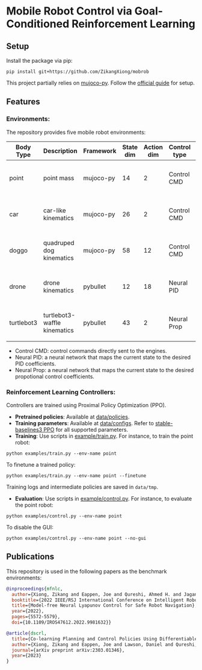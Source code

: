 # Mobile Robot Control via Goal-Conditioned Reinforcement Learning

## Setup

Install the package via pip:

```shell
pip install git+https://github.com/ZikangXiong/mobrob
```

This project partially relies on [mujoco-py](https://github.com/ZikangXiong/mobrob). Follow the [official guide](https://github.com/openai/mujoco-py#synopsis) for setup.

## Features

### Environments: 

The repository provides five mobile robot environments:

| Body Type  | Description                  | Framework | State dim | Action dim | Control type | Video                                           |
| ---------- | ---------------------------- | --------- | --------- | ---------- | ------------ | ----------------------------------------------- |
| point      | point mass                   | mujoco-py | 14        | 2          | Control CMD  | <video src='/assets/point.mp4' width=180/>      |
| car        | car-like kinematics          | mujoco-py | 26        | 2          | Control CMD  | <video src='/assets/car.mp4' width=180/>        |
| doggo      | quadruped dog kinematics     | mujoco-py | 58        | 12         | Control CMD  | <video src='/assets/doggo.mp4' width=180/>      |
| drone      | drone kinematics             | pybullet  | 12        | 18         | Neural PID   | <video src='/assets/drone.mp4' width=180/>      |
| turtlebot3 | turtlebot3-waffle kinematics | pybullet  | 43        | 2          | Neural Prop  | <video src='/assets/turtlebot3.mp4' width=180/> |

* Control CMD: control commands directly sent to the engines. 
* Neural PID: a neural network that maps the current state to the desired PID coefficients.
* Neural Prop: a neural network that maps the current state to the desired propotional control coefficients.


### Reinforcement Learning Controllers: 

Controllers are trained using Proximal Policy Optimization (PPO). 

- **Pretrained policies**: Available at [data/policies](/data/policies/). 
- **Training parameters**: Available at [data/configs](/data/configs/). Refer to [stable-baselines3 PPO](https://stable-baselines3.readthedocs.io/en/master/modules/ppo.html) for all supported parameters.
- **Training**: Use scripts in [example/train.py](/examples/train.py). For instance, to train the point robot:

```shell
python examples/train.py --env-name point 
```

To finetune a trained policy:

```shell
python examples/train.py --env-name point --finetune
```

Training logs and intermediate policies are saved in `data/tmp`.

- **Evaluation**: Use scripts in [example/control.py](/examples/control.py). For instance, to evaluate the point robot:

```shell
python examples/control.py --env-name point 
```

To disable the GUI:

```shell
python examples/control.py --env-name point --no-gui
```

## Publications

This repository is used in the following papers as the benchmark environments:

```bibtex
@inproceedings{mfnlc,
  author={Xiong, Zikang and Eappen, Joe and Qureshi, Ahmed H. and Jagannathan, Suresh},
  booktitle={2022 IEEE/RSJ International Conference on Intelligent Robots and Systems (IROS)}, 
  title={Model-free Neural Lyapunov Control for Safe Robot Navigation}, 
  year={2022},
  pages={5572-5579},
  doi={10.1109/IROS47612.2022.9981632}}

@article{dscrl,
  title={Co-learning Planning and Control Policies Using Differentiable Formal Task Constraints},
  author={Xiong, Zikang and Eappen, Joe and Lawson, Daniel and Qureshi, Ahmed H and Jagannathan, Suresh},
  journal={arXiv preprint arXiv:2303.01346},
  year={2023}
}
```
